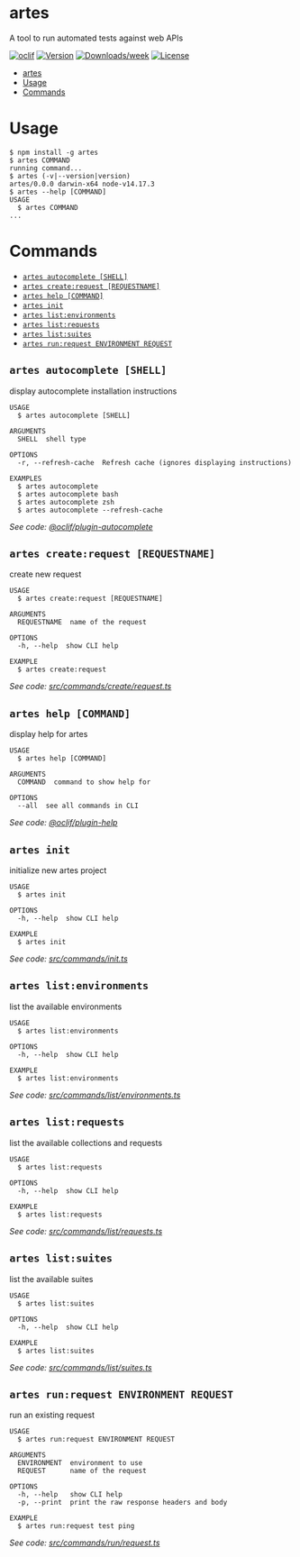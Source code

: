 # artes

A tool to run automated tests against web APIs

[![oclif](https://img.shields.io/badge/cli-oclif-brightgreen.svg)](https://oclif.io)
[![Version](https://img.shields.io/npm/v/artes.svg)](https://npmjs.org/package/artes)
[![Downloads/week](https://img.shields.io/npm/dw/artes.svg)](https://npmjs.org/package/artes)
[![License](https://img.shields.io/npm/l/artes.svg)](https://github.com/scflode/artes/blob/master/package.json)

<!-- toc -->
* [artes](#artes)
* [Usage](#usage)
* [Commands](#commands)
<!-- tocstop -->

# Usage

<!-- usage -->
```sh-session
$ npm install -g artes
$ artes COMMAND
running command...
$ artes (-v|--version|version)
artes/0.0.0 darwin-x64 node-v14.17.3
$ artes --help [COMMAND]
USAGE
  $ artes COMMAND
...
```
<!-- usagestop -->

# Commands

<!-- commands -->
* [`artes autocomplete [SHELL]`](#artes-autocomplete-shell)
* [`artes create:request [REQUESTNAME]`](#artes-createrequest-requestname)
* [`artes help [COMMAND]`](#artes-help-command)
* [`artes init`](#artes-init)
* [`artes list:environments`](#artes-listenvironments)
* [`artes list:requests`](#artes-listrequests)
* [`artes list:suites`](#artes-listsuites)
* [`artes run:request ENVIRONMENT REQUEST`](#artes-runrequest-environment-request)

## `artes autocomplete [SHELL]`

display autocomplete installation instructions

```
USAGE
  $ artes autocomplete [SHELL]

ARGUMENTS
  SHELL  shell type

OPTIONS
  -r, --refresh-cache  Refresh cache (ignores displaying instructions)

EXAMPLES
  $ artes autocomplete
  $ artes autocomplete bash
  $ artes autocomplete zsh
  $ artes autocomplete --refresh-cache
```

_See code: [@oclif/plugin-autocomplete](https://github.com/oclif/plugin-autocomplete/blob/v0.3.0/src/commands/autocomplete/index.ts)_

## `artes create:request [REQUESTNAME]`

create new request

```
USAGE
  $ artes create:request [REQUESTNAME]

ARGUMENTS
  REQUESTNAME  name of the request

OPTIONS
  -h, --help  show CLI help

EXAMPLE
  $ artes create:request
```

_See code: [src/commands/create/request.ts](https://github.com/scflode/artes/blob/v0.0.0/src/commands/create/request.ts)_

## `artes help [COMMAND]`

display help for artes

```
USAGE
  $ artes help [COMMAND]

ARGUMENTS
  COMMAND  command to show help for

OPTIONS
  --all  see all commands in CLI
```

_See code: [@oclif/plugin-help](https://github.com/oclif/plugin-help/blob/v3.2.3/src/commands/help.ts)_

## `artes init`

initialize new artes project

```
USAGE
  $ artes init

OPTIONS
  -h, --help  show CLI help

EXAMPLE
  $ artes init
```

_See code: [src/commands/init.ts](https://github.com/scflode/artes/blob/v0.0.0/src/commands/init.ts)_

## `artes list:environments`

list the available environments

```
USAGE
  $ artes list:environments

OPTIONS
  -h, --help  show CLI help

EXAMPLE
  $ artes list:environments
```

_See code: [src/commands/list/environments.ts](https://github.com/scflode/artes/blob/v0.0.0/src/commands/list/environments.ts)_

## `artes list:requests`

list the available collections and requests

```
USAGE
  $ artes list:requests

OPTIONS
  -h, --help  show CLI help

EXAMPLE
  $ artes list:requests
```

_See code: [src/commands/list/requests.ts](https://github.com/scflode/artes/blob/v0.0.0/src/commands/list/requests.ts)_

## `artes list:suites`

list the available suites

```
USAGE
  $ artes list:suites

OPTIONS
  -h, --help  show CLI help

EXAMPLE
  $ artes list:suites
```

_See code: [src/commands/list/suites.ts](https://github.com/scflode/artes/blob/v0.0.0/src/commands/list/suites.ts)_

## `artes run:request ENVIRONMENT REQUEST`

run an existing request

```
USAGE
  $ artes run:request ENVIRONMENT REQUEST

ARGUMENTS
  ENVIRONMENT  environment to use
  REQUEST      name of the request

OPTIONS
  -h, --help   show CLI help
  -p, --print  print the raw response headers and body

EXAMPLE
  $ artes run:request test ping
```

_See code: [src/commands/run/request.ts](https://github.com/scflode/artes/blob/v0.0.0/src/commands/run/request.ts)_
<!-- commandsstop -->
